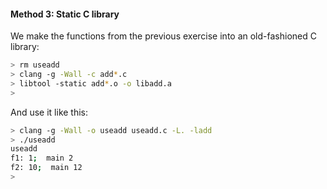 #### Method 3:  Static C library

We make the functions from the previous exercise into an old-fashioned C library:

```bash
> rm useadd
> clang -g -Wall -c add*.c
> libtool -static add*.o -o libadd.a
>
```

And use it like this:

```bash
> clang -g -Wall -o useadd useadd.c -L. -ladd
> ./useadd
useadd
f1: 1;  main 2
f2: 10;  main 12
>
```
